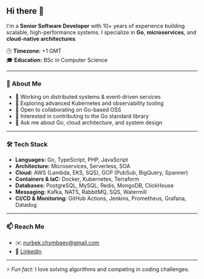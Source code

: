 ## Hi there 👋

I'm a **Senior Software Developer** with 10+ years of experience building scalable, high-performance systems. I specialize in **Go**, **microservices**, and **cloud-native architectures**.

🕒 **Timezone:** +1 GMT  
🎓 **Education:** BSc in Computer Science

---

### 🚀 About Me

- 🔭 Working on distributed systems & event-driven services
- 🌱 Exploring advanced Kubernetes and observability tooling
- 👯 Open to collaborating on Go-based OSS
- 🤝 Interested in contributing to the Go standard library
- 💬 Ask me about Go, cloud architecture, and system design

---

### 🛠 Tech Stack

- **Languages:** Go, TypeScript, PHP, JavaScript  
- **Architecture:** Microservices, Serverless, SOA  
- **Cloud:** AWS (Lambda, EKS, SQS), GCP (PubSub, BigQuery, Spanner)  
- **Containers & IaC:** Docker, Kubernetes, Terraform  
- **Databases:** PostgreSQL, MySQL, Redis, MongoDB, ClickHouse  
- **Messaging:** Kafka, NATS, RabbitMQ, SQS, Watermill  
- **CI/CD & Monitoring:** GitHub Actions, Jenkins, Prometheus, Grafana, Datadog  

---

### 📫 Reach Me

- ✉️ [nurbek.chymbaev@gmail.com](mailto:nurbek.chymbaev@gmail.com)  
- 💼 [LinkedIn](https://www.linkedin.com/in/nurbek-chymbaev-864942168/)

---

⚡ *Fun fact:* I love solving algorithms and competing in coding challenges.

